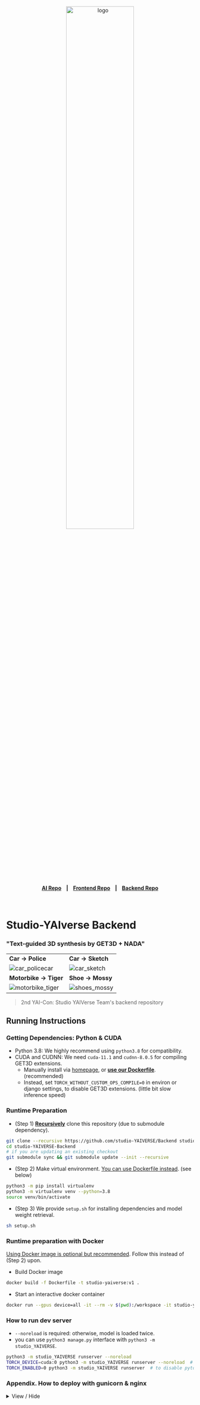 <br>
<p align="center"><a href="https://github.com/studio-YAIVERSE"><img width=60% src="https://raw.githubusercontent.com/studio-YAIVERSE/studio-YAIVRSE/master/assets/logo_flat.png" alt="logo"></a></p>
<h4 align="center">
 <a href="https://github.com/studio-YAIVERSE/studio-YAIVERSE">AI Repo</a> &nbsp;&nbsp; | &nbsp;&nbsp; <a href="https://github.com/studio-YAIVERSE/Frontend">Frontend Repo</a> &nbsp;&nbsp; | &nbsp;&nbsp; <a href="https://github.com/studio-YAIVERSE/Backend">Backend Repo</a>
</h4>
<br>

# Studio-YAIverse Backend

### "Text-guided 3D synthesis by GET3D + NADA"

|                                                                                                                             |                                                                                                                                                |
|-----------------------------------------------------------------------------------------------------------------------------|------------------------------------------------------------------------------------------------------------------------------------------------|
| <b>Car &rarr; Police</b>                                                                                                    | <b>Car &rarr; Sketch</b>                                                                                                                        |
| ![car_policecar](https://raw.githubusercontent.com/studio-YAIVERSE/studio-YAIVRSE/master/assets/nada_car_police.gif)        | ![car_sketch](https://raw.githubusercontent.com/studio-YAIVERSE/studio-YAIVERSE/master/assets/nada_car_sketch.gif)   |
| <b>Motorbike &rarr; Tiger</b>                                                                                               | <b>Shoe &rarr; Mossy</b>                                                                                                                        |
| ![motorbike_tiger](https://raw.githubusercontent.com/studio-YAIVERSE/studio-YAIVRSE/master/assets/nada_motorbike_tiger.gif) | ![shoes_mossy](https://raw.githubusercontent.com/studio-YAIVERSE/studio-YAIVERSE/master/assets/nada_shoes_mossy.gif)  |

> 2nd YAI-Con: Studio YAIVerse Team's backend repository

## Running Instructions

### Getting Dependencies: Python & CUDA

* Python 3.8: We highly recommend using `python3.8` for compatibility.
* CUDA and CUDNN: We need `cuda-11.1` and `cudnn-8.0.5` for compiling GET3D extensions.
  * Manually install via [homepage](https://developer.nvidia.com/cuda-downloads), or **<u>use our Dockerfile</u>**. (recommended)
  * Instead, set `TORCH_WITHOUT_CUSTOM_OPS_COMPILE=0` in environ or django settings, to disable GET3D extensions. (little bit slow inference speed)

### Runtime Preparation

* (Step 1) **<u>Recursively</u>** clone this repository (due to submodule dependency).

```bash
git clone --recursive https://github.com/studio-YAIVERSE/Backend studio-YAIVERSE-Backend
cd studio-YAIVERSE-Backend
# if you are updating an existing checkout
git submodule sync && git submodule update --init --recursive
```

* (Step 2) Make virtual environment. <u>You can use Dockerfile instead</u>. (see below)

```bash
python3 -m pip install virtualenv
python3 -m virtualenv venv --python=3.8
source venv/bin/activate
```

* (Step 3) We provide `setup.sh` for installing dependencies and model weight retrieval.

```bash
sh setup.sh
```

### Runtime preparation with Docker

<u>Using Docker image is optional but recommended</u>. Follow this instead of (Step 2) upon.

* Build Docker image

```bash
docker build -f Dockerfile -t studio-yaiverse:v1 .
```

* Start an interactive docker container

```bash
docker run --gpus device=all -it --rm -v $(pwd):/workspace -it studio-yaiverse:v1 bash
```

### How to run dev server

* `--noreload` is required: otherwise, model is loaded twice.
* you can use `python3 manage.py` interface with `python3 -m studio_YAIVERSE`.

```bash
python3 -m studio_YAIVERSE runserver --noreload
TORCH_DEVICE=cuda:0 python3 -m studio_YAIVERSE runserver --noreload  # to specify device
TORCH_ENABLED=0 python3 -m studio_YAIVERSE runserver  # to disable pytorch ops
```

### Appendix. How to deploy with gunicorn & nginx

<details>
<summary>View / Hide</summary>

* `SERVER_NAME`, `SECRET_KEY`(optional) is required. alternate it to your server address.
  ```bash
  export SERVER_NAME={your-server-address}
  export SECRET_KEY={secret-key}
  ```

1. Write secret.json: implement SECRET_KEY, ALLOWED_HOSTS, and DATABASES
   ```bash
   echo "{
     \"ALLOWED_HOSTS\": [\"$SERVER_NAME\"],
     \"SECRET_KEY\" : \"$SECRET_KEY\",
     \"DATABASES\": {
       \"default\": {
         \"ENGINE\": \"django.db.backends.sqlite3\",
         \"NAME\": \"$(pwd)/db.sqlite3\"
       }
     }
   }
   " > secret.json
   ```
2. Write gunicorn service file (gunicorn is already installed by `setup.sh`)
   ```bash
   sudo echo "[Unit]
   Description=studio-YAIVERSE gunicorn daemon
   After=network.target
   
   [Service]
   User=$(whoami)
   Group=$(whoami)
   WorkingDirectory=$(pwd)
   ExecStart=$(which gunicorn) \\
           --workers 2 \\
           --bind unix:/tmp/studio-yaiverse-gunicorn.sock \\
           studio_YAIVERSE.wsgi:application
   
   [Install]
   WantedBy=multi-user.target" > /etc/systemd/system/studio-yaiverse-gunicorn.service
   ```
3. Install nginx, prepare static files, and configure your site.
   ```bash
   sudo apt install nginx
   
   TORCH_ENABLED=0 python -m studio_YAIVERSE collectstatic
   
   sudo echo "server {
           listen 80;
           server_name $SERVER_NAME;
   
           location = /favicon.ico { access_log off; log_not_found off; }
   
           location /static {
                   alias $(pwd)/staticfiles;
           }
   
           location /media {
                   alias $(pwd)/attachment;
           }
   
           location / {
                   include proxy_params;
                   proxy_pass http://unix:/tmp/studio-yaiverse-gunicorn.sock;
           }
   }" > /etc/nginx/sites-available/studio-yaiverse-site
   
   if [ -f /etc/nginx/sites-enabled/default ]; then
       sudo rm /etc/nginx/sites-enabled/default
   fi
   sudo ln -s /etc/nginx/sites-available/studio-yaiverse-site /etc/nginx/sites-enabled/studio-yaiverse-site
   ```
4. Enable and start gunicorn and nginx service
   ```bash
   sudo systemctl enable studio-yaiverse-gunicorn
   sudo systemctl start studio-yaiverse-gunicorn
   sudo systemctl enable nginx
   sudo systemctl restart nginx
   ```
5. Your site is now running at `http://$SERVER_NAME`!

</details>
